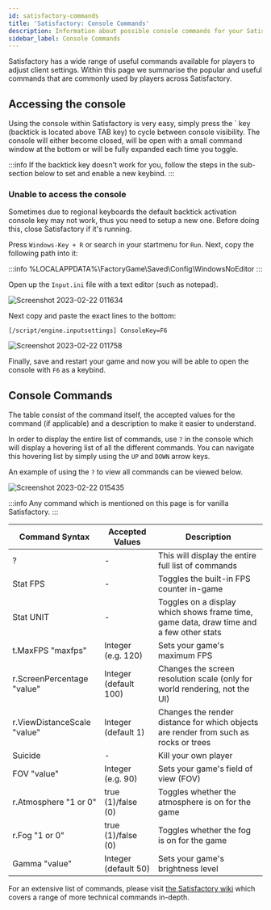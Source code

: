 ```yaml
---
id: satisfactory-commands
title: 'Satisfactory: Console Commands'
description: Information about possible console commands for your Satisfactory server from ZAP-Hosting - ZAP-Hosting.com documentation
sidebar_label: Console Commands
---
```


Satisfactory has a wide range of useful commands available for players to adjust client settings. Within this page we summarise the popular and useful commands that are commonly used by players across Satisfactory.

## Accessing the console
Using the console within Satisfactory is very easy, simply press the ` key (backtick is located above TAB key) to cycle between console visibility. The console will either become closed, will be open with a small command window at the bottom or will be fully expanded each time you toggle.

:::info
If the backtick key doesn't work for you, follow the steps in the sub-section below to set and enable a new keybind.
:::

### Unable to access the console
Sometimes due to regional keyboards the default backtick activation console key may not work, thus you need to setup a new one. Before doing this, close Satisfactory if it's running.

Press `Windows-Key + R` or search in your startmenu for `Run`. Next, copy the following path into it:

:::info
%LOCALAPPDATA%\FactoryGame\Saved\Config\WindowsNoEditor
:::

Open up the `Input.ini` file with a text editor (such as notepad).

![Screenshot 2023-02-22 011634](https://user-images.githubusercontent.com/42719082/220495653-6109d259-e31a-429f-aeda-b6c2ca2f495b.png)

Next copy and paste the exact lines to the bottom:

`[/script/engine.inputsettings] ConsoleKey=F6`

![Screenshot 2023-02-22 011758](https://user-images.githubusercontent.com/42719082/220495816-401b59b6-7c1b-434a-a878-bc5988f44519.png)

Finally, save and restart your game and now you will be able to open the console with `F6` as a keybind.

## Console Commands

The table consist of the command itself, the accepted values for the command (if applicable) and a description to make it easier to understand.

In order to display the entire list of commands, use `?` in the console which will display a hovering list of all the different commands. You can navigate this hovering list by simply using the `UP` and `DOWN` arrow keys.

An example of using the `?` to view all commands can be viewed below.

![Screenshot 2023-02-22 015435](https://user-images.githubusercontent.com/42719082/220500871-e1ea0303-718d-4552-9173-3ea2f66669f2.png)

:::info
Any command which is mentioned on this page is for vanilla Satisfactory.
:::

| Command Syntax                  | Accepted Values | Description | 
| ----------------------- | ---------- | --------- | 
| ?      | -          | This will display the entire full list of commands         | 
| Stat FPS      | -          | Toggles the built-in FPS counter in-game         | 
| Stat UNIT      | -          | Toggles on a display which shows frame time, game data, draw time and a few other stats         | 
| t.MaxFPS "maxfps"      | Integer (e.g. 120)          | Sets your game's maximum FPS         | 
| r.ScreenPercentage "value"      | Integer (default 100)          | Changes the screen resolution scale (only for world rendering, not the UI)         | 
| r.ViewDistanceScale "value"      | Integer (default 1)          | Changes the render distance for which objects are render from such as rocks or trees         | 
| Suicide      | -          | Kill your own player         | 
| FOV "value"      | Integer (e.g. 90)          | Sets your game's field of view (FOV)         | 
| r.Atmosphere "1 or 0"      | true (1)/false (0)          | Toggles whether the atmosphere is on for the game        | 
| r.Fog "1 or 0"      | true (1)/false (0)          | Toggles whether the fog is on for the game         | 
| Gamma "value"      | Integer (default 50)          | Sets your game's brightness level         | 

For an extensive list of commands, please visit [the Satisfactory wiki](https://satisfactory.fandom.com/wiki/Console) which covers a range of more technical commands in-depth.
